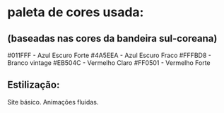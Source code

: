 # paleta de cores usada:
## (baseadas nas cores da bandeira sul-coreana)
#011FFF - Azul Escuro Forte
#4A5EEA - Azul Escuro Fraco
#FFFBD8 - Branco vintage
#EB504C - Vermelho Claro
#FF0501 - Vermelho Forte

## Estilização:

Site básico.
Animações fluidas.